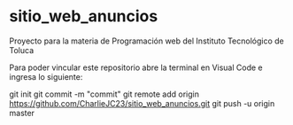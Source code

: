 # sitio_web_anuncios
Proyecto para la materia de Programación web del Instituto Tecnológico de Toluca

Para poder vincular este repositorio abre la terminal en Visual Code e ingresa lo siguiente:

git init
git commit -m "commit"
git remote add origin https://github.com/CharlieJC23/sitio_web_anuncios.git
git push -u origin master
